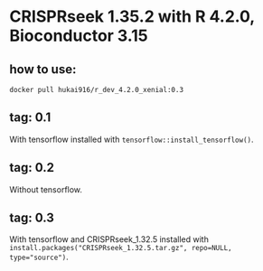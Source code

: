 # CRISPRseek 1.35.2 with R 4.2.0, Bioconductor 3.15
## how to use:
`docker pull hukai916/r_dev_4.2.0_xenial:0.3`

## tag: 0.1
With tensorflow installed with `tensorflow::install_tensorflow()`.
## tag: 0.2
Without tensorflow.
## tag: 0.3
With tensorflow and CRISPRseek_1.32.5 installed with `install.packages("CRISPRseek_1.32.5.tar.gz", repo=NULL, type="source")`.
